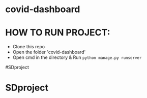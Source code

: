 # covid-dashboard


# HOW TO RUN PROJECT:

- Clone this repo
- Open the folder 'covid-dashboard'
- Open cmd in the directory & Run `python manage.py runserver`

#SDproject
# SDproject

